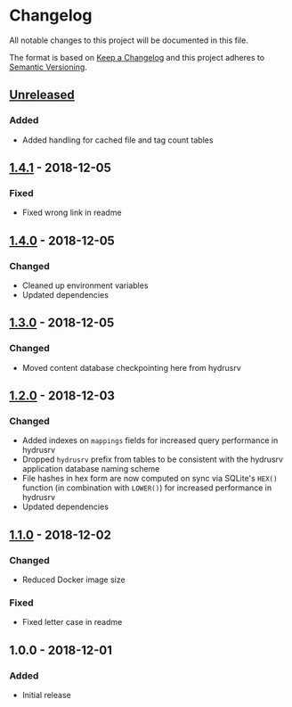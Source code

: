 # Changelog

All notable changes to this project will be documented in this file.

The format is based on [Keep a Changelog](http://keepachangelog.com/en/1.0.0/)
and this project adheres to [Semantic Versioning](http://semver.org/spec/v2.0.0.html).

## [Unreleased]

### Added

+ Added handling for cached file and tag count tables

## [1.4.1] - 2018-12-05

### Fixed

+ Fixed wrong link in readme

## [1.4.0] - 2018-12-05

### Changed

+ Cleaned up environment variables
+ Updated dependencies

## [1.3.0] - 2018-12-05

### Changed

+ Moved content database checkpointing here from hydrusrv

## [1.2.0] - 2018-12-03

### Changed

+ Added indexes on `mappings` fields for increased query performance in
  hydrusrv
+ Dropped `hydrusrv` prefix from tables to be consistent with the hydrusrv
  application database naming scheme
+ File hashes in hex form are now computed on sync via SQLite's `HEX()`
  function (in combination with `LOWER()`) for increased performance in
  hydrusrv
+ Updated dependencies

## [1.1.0] - 2018-12-02

### Changed

+ Reduced Docker image size

### Fixed

+ Fixed letter case in readme

## 1.0.0 - 2018-12-01

### Added

+ Initial release

[Unreleased]: https://github.com/mserajnik/hydrusrv-sync/compare/1.4.1...develop
[1.4.1]: https://github.com/mserajnik/hydrusrv-sync/compare/1.4.0...1.4.1
[1.4.0]: https://github.com/mserajnik/hydrusrv-sync/compare/1.3.0...1.4.0
[1.3.0]: https://github.com/mserajnik/hydrusrv-sync/compare/1.2.0...1.3.0
[1.2.0]: https://github.com/mserajnik/hydrusrv-sync/compare/1.1.0...1.2.0
[1.1.0]: https://github.com/mserajnik/hydrusrv-sync/compare/1.0.0...1.1.0
